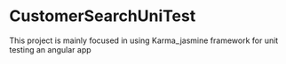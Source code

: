 # CustomerSearchUniTest
This project is mainly focused in using Karma_jasmine framework for unit testing an angular app 
